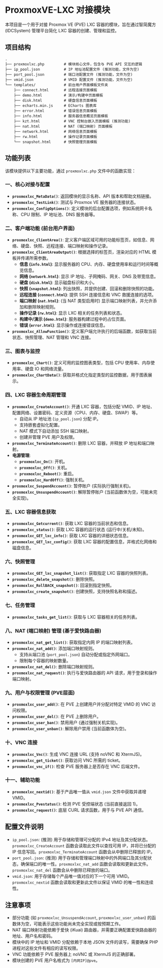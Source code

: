 # ProxmoxVE-LXC 对接模块

本项目是一个用于对接 Proxmox VE (PVE) LXC 容器的模块，旨在通过智简魔方 (IDCSystem) 管理平台简化 LXC 容器的创建、管理和监控。

## 项目结构

```
.
├── proxmoxlxc.php         # 模块核心文件，包含与 PVE API 交互的逻辑
├── ip_pool.json           # IP 地址池配置文件 (推测功能，文件为空)
├── port_pool.json         # 端口池配置文件 (推测功能，文件为空)
├── vmid.json              # VMID 配置文件 (推测功能，文件为空)
└── templates/             # 前台用户界面模板文件夹
    ├── connect.html       # 远程连接页面模板
    ├── demo.html          # 演示/构建中页面模板
    ├── disk.html          # 硬盘信息页面模板
    ├── echarts.min.js     # ECharts 图表库
    ├── error.html         # 错误信息页面模板
    ├── info.html          # 服务器信息概览页面模板
    ├── kzt.html           # VNC 控制台嵌入页面模板 (推测功能)
    ├── nat.html           # NAT (端口映射) 页面模板
    ├── network.html       # 网络信息页面模板
    ├── rw.html            # 操作记录页面模板
    └── snapshot.html      # 快照管理页面模板
```

## 功能列表

该模块提供以下主要功能，通过 `proxmoxlxc.php` 文件中的函数实现：

### 一、核心对接与配置
* **`proxmoxlxc_MetaData()`**: 返回模块的显示名称、API 版本和帮助文档链接。
* **`proxmoxlxc_TestLink()`**: 测试与 Proxmox VE 服务器的连接状态。
* **`proxmoxlxc_ConfigOptions()`**: 定义模块的后台配置选项，例如系统网卡名称、CPU 限制、IP 地址池、DNS 服务器等。

### 二、客户端功能 (前台用户界面)
* **`proxmoxlxc_ClientArea()`**: 定义客户端区域可用的功能标签页，如信息、网络、硬盘、快照、远程连接、端口映射和操作记录。
* **`proxmoxlxc_ClientAreaOutput()`**: 根据选择的标签页，渲染对应的 HTML 模板并传递所需参数。
    * **信息 (`info.html`)**: 显示服务器的 CPU、内存、硬盘使用率和运行时间等概览信息。
    * **网络 (`network.html`)**: 显示 IP 地址、子网掩码、网关、DNS 及带宽信息。
    * **硬盘 (`disk.html`)**: 显示磁盘标识和大小。
    * **快照 (`snapshot.html`)**: 列出快照，并提供创建、回滚和删除快照的功能。
    * **远程连接 (`connect.html`)**: 提供 SSH 连接信息和 VNC 救援连接的选项。
    * **端口映射 (`nat.html`)**: (当 NAT 类型启用时) 显示端口映射列表，并允许添加和删除映射规则。
    * **操作记录 (`rw.html`)**: 显示 LXC 相关的任务列表和状态。
    * **构建中/演示 (`demo.html`)**: 服务器构建过程中的占位页面。
    * **错误 (`error.html`)**: 显示操作或连接错误信息。
* **`proxmoxlxc_AllowFunction()`**: 定义客户端允许执行的后端函数，如获取当前状态、快照管理、NAT 管理和 VNC 连接。

### 三、图表与监控
* **`proxmoxlxc_Chart()`**: 定义可用的监控图表类型，包括 CPU 使用率、内存使用率、硬盘 IO 和网络流量。
* **`proxmoxlxc_ChartData()`**: 获取并格式化指定类型的监控数据，用于图表展示。

### 四、LXC 容器生命周期管理
* **`proxmoxlxc_CreateAccount()`**: 开通 LXC 容器，包括分配 VMID、IP 地址、配置网络、设置密码、定义资源（CPU、内存、硬盘、SWAP）等。
    * 自动从 IP 地址池 (`ip_pool.json`) 分配 IP。
    * 支持嵌套虚拟化配置。
    * NAT 模式下自动添加 SSH 端口映射。
    * 创建并管理 PVE 用户及权限。
* **`proxmoxlxc_TerminateAccount()`**: 删除 LXC 容器，并释放 IP 地址和端口映射。
* **电源管理**:
    * **`proxmoxlxc_On()`**: 开机。
    * **`proxmoxlxc_Off()`**: 关机。
    * **`proxmoxlxc_Reboot()`**: 重启。
    * **`proxmoxlxc_HardOff()`**: 强制关机。
* **`proxmoxlxc_SuspendAccount()`**: 暂停账户 (实际执行强制关机)。
* **`proxmoxlxc_UnsuspendAccount()`**: 解除暂停账户 (当前函数体为空，可能未完全实现)。

### 五、LXC 容器信息获取
* **`proxmoxlxc_Getcurrent()`**: 获取 LXC 容器的当前状态和信息。
* **`proxmoxlxc_status()`**: 获取 LXC 容器的运行状态 (运行中/关机/未知)。
* **`proxmoxlxc_GET_lxc_info()`**: 获取 LXC 容器的详细状态信息。
* **`proxmoxlxc_GET_lxc_config()`**: 获取 LXC 容器的配置信息，并格式化网络和磁盘信息。

### 六、快照管理
* **`proxmoxlxc_GET_lxc_snapshot_list()`**: 获取指定 LXC 容器的快照列表。
* **`proxmoxlxc_delete_snapshot()`**: 删除快照。
* **`proxmoxlxc_RollBACK_snapshot()`**: 回滚到指定快照。
* **`proxmoxlxc_create_snapshot()`**: 创建快照，支持快照名称和描述。

### 七、任务管理
* **`proxmoxlxc_tasks_get_list()`**: 获取与 LXC 容器相关的任务列表。

### 八、NAT (端口映射) 管理 (基于爱快路由器)
* **`proxmoxlxc_nat_get_list()`**: 获取指定内网 IP 的端口映射列表。
* **`proxmoxlxc_nat_add()`**: 添加端口映射规则。
    * 支持从端口池 (`port_pool.json`) 自动分配或指定外网端口。
    * 限制每个容器的映射数量。
* **`proxmoxlxc_nat_del()`**: 删除端口映射规则。
* **`proxmoxlxc_nat_request()`**: 执行与爱快路由器的 API 请求，用于登录和操作端口映射。

### 九、用户与权限管理 (PVE层面)
* **`proxmoxlxc_user_add()`**: 在 PVE 上创建用户并分配对特定 VMID 的 VNC 访问权限。
* **`proxmoxlxc_user_del()`**: 在 PVE 上删除用户。
* **`proxmoxlxc_user_ban()`**: 禁用用户 (通过强制关机实现)。
* **`proxmoxlxc_user_unban()`**: 解除用户禁用 (当前函数体为空)。

### 十、VNC 连接
* **`proxmoxlxc_Vnc()`**: 生成 VNC 连接 URL (支持 noVNC 和 XtermJS)。
* **`proxmoxlxc_get_ticket()`**: 获取访问 VNC 所需的 ticket。
* **`proxmoxlxc_vnc_if()`**: 检查 PVE 服务器上是否存在 VNC 后端文件。

### 十一、辅助功能
* **`proxmoxlxc_nextid()`**: 基于产品唯一值从 `vmid.json` 文件中获取并递增 VMID。
* **`proxmoxlxc_Pvestatus()`**: 检测 PVE 受控端状态 (当前直接返回 1)。
* **`proxmoxlxc_request()`**: 底层 CURL 请求函数，用于与 PVE API 通信。

## 配置文件说明

* `ip_pool.json`: (推测) 用于存储和管理可分配的 IPv4 地址及其分配状态。`proxmoxlxc_CreateAccount` 函数会读取此文件以查找可用 IP，并将已分配的 IP 信息写回。`proxmoxlxc_TerminateAccount` 函数会从中删除已释放的 IP。
* `port_pool.json`: (推测) 用于存储和管理端口映射中的外网端口及其分配状态，确保端口的唯一性。`proxmoxlxc_nat_add` 函数会读取和更新此文件。`proxmoxlxc_nat_del` 函数会从中删除已释放的端口。
* `vmid.json`: 用于存储每个产品唯一值对应的下一个可用 VMID。`proxmoxlxc_nextid` 函数会读取和更新此文件以保证 VMID 的唯一性和连续性。

## 注意事项

* 部分功能 (如 `proxmoxlxc_UnsuspendAccount`, `proxmoxlxc_user_unban`) 的函数体为空，可能表示这些功能尚未完全实现或按预期工作。
* NAT 端口映射功能依赖于爱快 (iKuai) 路由器，并需要正确配置爱快路由器的地址、用户名和密码。
* 模块中的 IP 地址和 VMID 分配依赖于本地 JSON 文件的读写，需要确保 PHP 进程对这些文件有相应的读写权限。
* VNC 功能依赖于 PVE 服务器上 noVNC 或 XtermJS 的正确部署。
* 模块创建的 PVE 用户名格式为 `[内网IP]@pve`。
